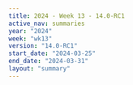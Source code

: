 ```yaml
---
title: 2024 - Week 13 - 14.0-RC1
active_nav: summaries
year: "2024"
week: "wk13"
version: "14.0-RC1"
start_date: "2024-03-25"
end_date: "2024-03-31"
layout: "summary"
---
```

